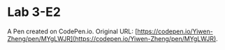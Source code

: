 # Lab 3-E2

A Pen created on CodePen.io. Original URL: [https://codepen.io/Yiwen-Zheng/pen/MYgLWJR](https://codepen.io/Yiwen-Zheng/pen/MYgLWJR).

